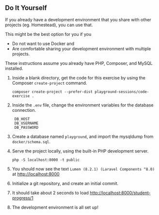 ## Do It Yourself

If you already have a development environment that you share with other projects (eg. Homestead), you can use that.

This might be the best option for you if you
- Do not want to use Docker and
- Are comfortable sharing your development environment with multiple projects.
  
These instructions assume you already have PHP, Composer, and MySQL installed.

1. Inside a blank directory, get the code for this exercise by using the Composer `create-project` command.
   ```
   composer create-project --prefer-dist playground-sessions/code-exercise .   
   ```

1. Inside the `.env` file, change the environment variables for the database connection.
   ```
    DB_HOST
    DB_USERNAME
    DB_PASSWORD
   ```

1. Create a database named `playground`, and import the mysqldump from `docker/schema.sql`.

1. Serve the project locally, using the built-in PHP development server.
   ```
   php -S localhost:8000 -t public
   ```
   
1. You should now see the text `Lumen (8.2.1) (Laravel Components ^8.0)` at [http://localhost:8000](http://localhost:8000)

1. Initialize a git repository, and create an initial commit.

1. It should take about 2 seconds to load [http://localhost:8000/student-progress/1](http://localhost:8000/student-progress/1)

1. The development environment is all set up!
